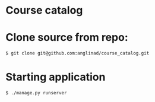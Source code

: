 # Course catalog

# Clone source from repo:
```sh
$ git clone git@github.com:anglinad/course_catalog.git
```
# Starting application
```sh
$ ./manage.py runserver
```
